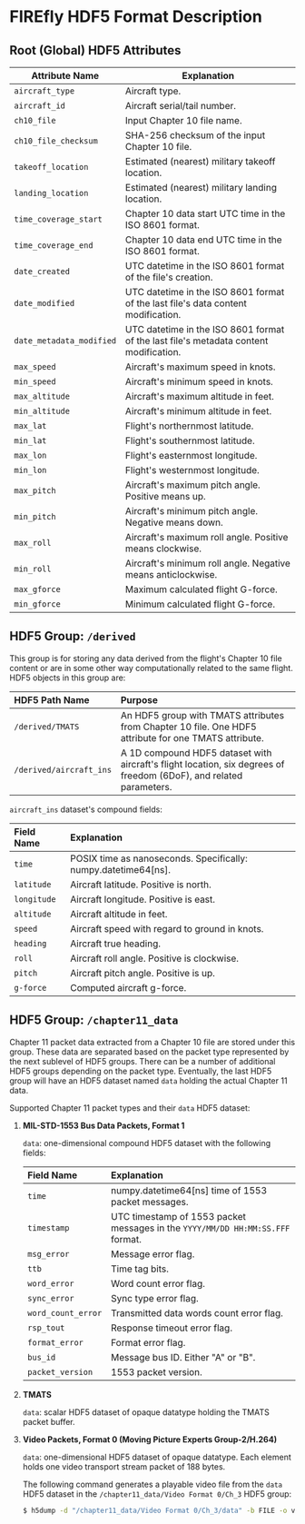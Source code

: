 # FIREfly HDF5 Format Description

## Root (Global) HDF5 Attributes

|Attribute Name| Explanation |
|-|-|
| `aircraft_type` | Aircraft type. |
| `aircraft_id` | Aircraft serial/tail number.|
| `ch10_file` | Input Chapter 10 file name. |
| `ch10_file_checksum` | SHA-256 checksum of the input Chapter 10 file. |
| `takeoff_location` | Estimated (nearest) military takeoff location. |
| `landing_location` | Estimated (nearest) military landing location. |
| `time_coverage_start` | Chapter 10 data start UTC time in the ISO 8601 format. |
| `time_coverage_end` | Chapter 10 data end UTC time in the ISO 8601 format. |
| `date_created` | UTC datetime in the ISO 8601 format of the file's creation. |
| `date_modified` | UTC datetime in the ISO 8601 format of the last file's data content modification. |
| `date_metadata_modified` | UTC datetime in the ISO 8601 format of the last file's metadata content modification. |
| `max_speed` | Aircraft's maximum speed in knots. |
| `min_speed` | Aircraft's minimum speed in knots. |
| `max_altitude` | Aircraft's maximum altitude in feet. |
| `min_altitude` | Aircraft's minimum altitude in feet. |
| `max_lat` | Flight's northernmost latitude. |
| `min_lat` | Flight's southernmost latitude. |
| `max_lon` | Flight's easternmost longitude. |
| `min_lon` | Flight's westernmost longitude. |
| `max_pitch` | Aircraft's maximum pitch angle. Positive means up. |
| `min_pitch` | Aircraft's minimum pitch angle. Negative means down. |
| `max_roll` | Aircraft's maximum roll angle. Positive means clockwise. |
| `min_roll` | Aircraft's minimum roll angle. Negative means anticlockwise. |
| `max_gforce` | Maximum calculated flight G-force. |
| `min_gforce` | Minimum calculated flight G-force. |

## HDF5 Group: `/derived`

This group is for storing any data derived from the flight's Chapter 10 file content or are in some other way computationally related to the same flight. HDF5 objects in this group are:

|HDF5 Path Name| Purpose |
|:-|:-|
| `/derived/TMATS` | An HDF5 group with TMATS attributes from Chapter 10 file. One HDF5 attribute for one TMATS attribute. |
| `/derived/aircraft_ins` | A 1D compound HDF5 dataset with aircraft's flight location, six degrees of freedom (6DoF), and related parameters. |

`aircraft_ins` dataset's compound fields:

| Field Name | Explanation |
|:-|:-|
| `time` | POSIX time as nanoseconds. Specifically: numpy.datetime64[ns]. |
| `latitude` | Aircraft latitude. Positive is north. |
| `longitude` | Aircraft longitude. Positive is east. |
| `altitude` | Aircraft altitude in feet. |
| `speed` | Aircraft speed with regard to ground in knots. |
| `heading` | Aircraft true heading. |
| `roll` | Aircraft roll angle. Positive is clockwise. |
| `pitch` | Aircraft pitch angle. Positive is up. |
| `g-force` | Computed aircraft g-force. |

## HDF5 Group: `/chapter11_data`

Chapter 11 packet data extracted from a Chapter 10 file are stored under this group. These data are separated based on the packet type represented by the next sublevel of HDF5 groups. There can be a number of additional HDF5 groups depending on the packet type. Eventually, the last HDF5 group will have an HDF5 dataset named `data` holding the actual Chapter 11 data.

Supported Chapter 11 packet types and their `data` HDF5 dataset:

1. __MIL-STD-1553 Bus Data Packets, Format 1__

    `data`: one-dimensional compound HDF5 dataset with the following fields:

    | Field Name | Explanation |
    |:-|:-|
    | `time` | numpy.datetime64[ns] time of 1553 packet messages. |
    | `timestamp` | UTC timestamp of 1553 packet messages in the `YYYY/MM/DD HH:MM:SS.FFF` format. |
    | `msg_error` | Message error flag. |
    | `ttb` | Time tag bits. |
    | `word_error` | Word count error flag. |
    | `sync_error` | Sync type error flag. |
    | `word_count_error` | Transmitted data words count error flag. |
    | `rsp_tout` | Response timeout error flag. |
    | `format_error` | Format error flag. |
    | `bus_id` | Message bus ID. Either "A" or "B". |
    | `packet_version` | 1553 packet version. |

1. __TMATS__

    `data`: scalar HDF5 dataset of opaque datatype holding the TMATS packet buffer.

1. __Video Packets, Format 0 (Moving Picture Experts Group-2/H.264)__

    `data`: one-dimensional HDF5 dataset of opaque datatype. Each element holds one video transport stream packet of 188 bytes.

    The following command generates a playable video file from the `data` HDF5 dataset in the `/chapter11_data/Video Format 0/Ch_3` HDF5 group:

    ```sh
    $ h5dump -d "/chapter11_data/Video Format 0/Ch_3/data" -b FILE -o video.mpg firefly.h5
    ```
